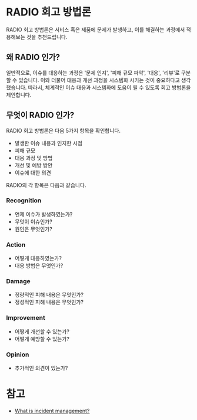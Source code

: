 # RADIO 회고 방법론

RADIO 회고 방법론은 서비스 혹은 제품에 문제가 발생하고, 이를 해결하는 과정에서 적용해보는 것을 추천드립니다.

## 왜 RADIO 인가?
일반적으로, 이슈를 대응하는 과정은 '문제 인지', '피해 규모 파악', '대응', '리뷰'로 구분할 수 있습니다.
이와 더불어 대응과 개선 과정을 시스템화 시키는 것이 중요하다고 생각했습니다.
따라서, 체계적인 이슈 대응과 시스템화에 도움이 될 수 있도록 회고 방법론을 제안합니다.

## 무엇이 RADIO 인가?
RADIO 회고 방법론은 다음 5가지 항목을 확인합니다.

- 발생한 이슈 내용과 인지한 시점
- 피해 규모
- 대응 과정 및 방법
- 개선 및 예방 방안
- 이슈에 대한 의견

RADIO의 각 항목은 다음과 같습니다.

### Recognition
* 언제 이슈가 발생하였는가?
* 무엇이 이슈인가?
* 원인은 무엇인가?

### Action
* 어떻게 대응하였는가?
* 대응 방법은 무엇인가?

### Damage
* 정량적인 피해 내용은 무엇인가?
* 정성적인 피해 내용은 무엇인가?

### Improvement
* 어떻게 개선할 수 있는가?
* 어떻게 예방할 수 있는가?

### Opinion
* 추가적인 의견이 있는가?

# 참고
* [What is incident management?](https://www.ibm.com/topics/incident-management)
